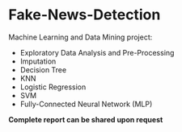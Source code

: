 # Fake-News-Detection
Machine Learning and Data Mining project:
- Exploratory Data Analysis and Pre-Processing
- Imputation
- Decision Tree
- KNN
- Logistic Regression
- SVM
- Fully-Connected Neural Network (MLP)

**Complete report can be shared upon request**
